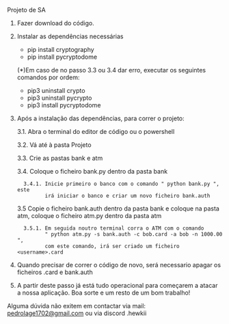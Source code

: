 Projeto de SA

1. Fazer download do código.
   
2. Instalar as dependências necessárias
   - pip install cryptography
   - pip install pycryptodome
     
   (*)Em caso de no passo 3.3 ou 3.4 dar erro, executar os seguintes comandos por ordem:
   - pip3 uninstall crypto
   - pip3 uninstall pycrypto
   - pip3 install pycryptodome

3. Após a instalação das dependências, para correr o projeto:
   
   3.1. Abra o terminal do editor de código ou o powershell
     
   3.2. Vá até à pasta Projeto

   3.3. Crie as pastas bank e atm

   3.4. Coloque o ficheiro bank.py dentro da pasta bank
   
         3.4.1. Inicie primeiro o banco com o comando " python bank.py ", este
                irá iniciar o banco e criar um novo ficheiro bank.auth
   
   3.5 Copie o ficheiro bank.auth dentro da pasta bank e coloque na pasta atm,
       coloque o ficheiro atm.py dentro da pasta atm

         3.5.1. Em seguida noutro terminal corra o ATM com o comando
                " python atm.py -s bank.auth -c bob.card -a bob -n 1000.00 ",
                com este comando, irá ser criado um ficheiro <username>.card

4.  Quando precisar de correr o código de novo, será necessario apagar os ficheiros <username>.card e bank.auth

5. A partir deste passo já está tudo operacional para começarem a
   atacar a nossa aplicação.
   Boa sorte e um resto de um bom trabalho!
   

Alguma dúvida não exitem em contactar via mail: pedrolage1702@gmail.com ou via discord .hewkii


     
     

